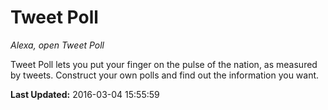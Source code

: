 # Tweet Poll
*Alexa, open Tweet Poll*

Tweet Poll lets you put your finger on the pulse of the nation, as measured by tweets. Construct your own polls and find out the information you want.

**Last Updated:** 2016-03-04 15:55:59